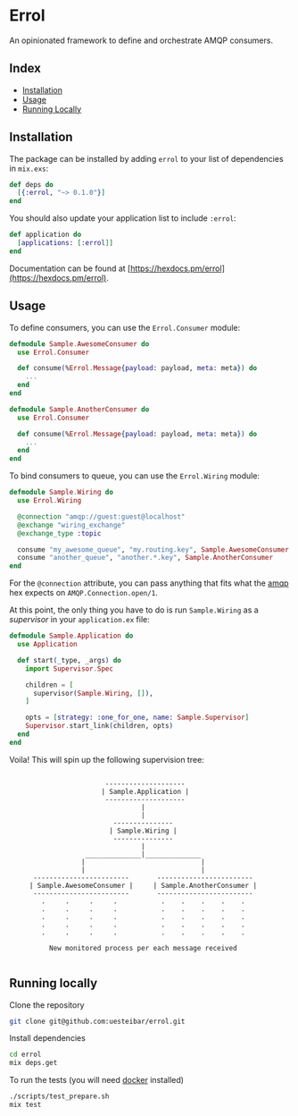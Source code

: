 # Errol

An opinionated framework to define and orchestrate AMQP consumers.

## Index

- [Installation](#installation)
- [Usage](#usage)
- [Running Locally](#running-locally)

## Installation

The package can be installed by adding `errol` to your list of dependencies in `mix.exs`:

```elixir
def deps do
  [{:errol, "~> 0.1.0"}]
end
```

You should also update your application list to include `:errol`:

```elixir
def application do
  [applications: [:errol]]
end
```

Documentation can be found at [https://hexdocs.pm/errol](https://hexdocs.pm/errol).

## Usage

To define consumers, you can use the `Errol.Consumer` module:

```elixir
defmodule Sample.AwesomeConsumer do
  use Errol.Consumer

  def consume(%Errol.Message{payload: payload, meta: meta}) do
    ...
  end
end

defmodule Sample.AnotherConsumer do
  use Errol.Consumer

  def consume(%Errol.Message{payload: payload, meta: meta}) do
    ...
  end
end
```

To bind consumers to queue, you can use the `Errol.Wiring` module:

```elixir
defmodule Sample.Wiring do
  use Errol.Wiring

  @connection "amqp://guest:guest@localhost"
  @exchange "wiring_exchange"
  @exchange_type :topic

  consume "my_awesome_queue", "my.routing.key", Sample.AwesomeConsumer
  consume "another_queue", "another.*.key", Sample.AnotherConsumer
end
```

For the `@connection` attribute, you can pass anything that fits what the [amqp](https://hexdocs.pm/amqp/1.0.2/AMQP.Connection.html#open/1) hex expects on `AMQP.Connection.open/1`.

At this point, the only thing you have to do is run `Sample.Wiring` as a _supervisor_ in your `application.ex` file:

```elixir
defmodule Sample.Application do
  use Application

  def start(_type, _args) do
    import Supervisor.Spec

    children = [
      supervisor(Sample.Wiring, []),
    ]

    opts = [strategy: :one_for_one, name: Sample.Supervisor]
    Supervisor.start_link(children, opts)
  end
end
```

Voila! This will spin up the following supervision tree:

```

                        --------------------
                       | Sample.Application |
                        --------------------
                                 |
                                 |
                          ---------------
                         | Sample.Wiring |
                          ---------------
                                 |
                   ______________|______________
                  |                             |
                  |                             |
      ------------------------       ------------------------
     | Sample.AwesomeConsumer |     | Sample.AnotherConsumer |
      ------------------------       ------------------------
        .     .     .     .           .    .    .    .    .
        .     .     .     .           .    .    .    .    .
        .     .     .     .           .    .    .    .    .
        .     .     .     .           .    .    .    .    .
        .     .     .     .           .    .    .    .    .

          New monitored process per each message received


```

## Running locally

Clone the repository
```bash
git clone git@github.com:uesteibar/errol.git
```

Install dependencies
```bash
cd errol
mix deps.get
```

To run the tests (you will need [docker](https://www.docker.com/) installed)
```bash
./scripts/test_prepare.sh
mix test
```

